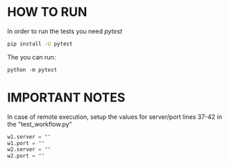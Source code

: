 # HOW TO RUN

In order to run the tests you need *pytest*

```bash 
pip install -U pytest
```

The you can run:

```python 
python -m pytest
```

# IMPORTANT NOTES

In case of remote execution, setup the values for server/port lines 37-42 in the "test_workflow.py" 

```python 
w1.server = ""
w1.port = ""
w2.server = ""
w2.port = ""
```
